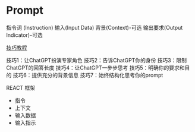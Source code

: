 # Prompt

指令词 (Instruction)
输入(Input Data)
背景(Context)-可选
输出要求(Output Indicator)-可选

[技巧教程](https://www.youtube.com/watch?v=-zEhptQjnik)

技巧1：让ChatGPT扮演专家角色
技巧2：告诉ChatGPT你的身份
技巧3：限制ChatGPT的回答长度
技巧4：让ChatGPT一步步思考
技巧5：明确你的要求和目的
技巧6：提供充分的背景信息
技巧7：始终结构化思考你的prompt

REACT 框架





- 指令
- 上下文
- 输入数据
- 输入指示
